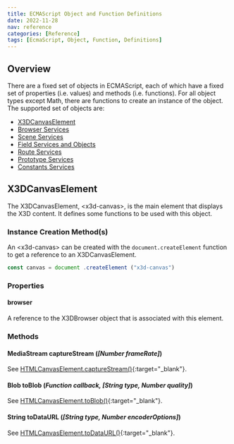 ```yaml
---
title: ECMAScript Object and Function Definitions
date: 2022-11-28
nav: reference
categories: [Reference]
tags: [EcmaScript, Object, Function, Definitions]
---
```

## Overview

There are a fixed set of objects in ECMAScript, each of which have a fixed set of properties (i.e. values) and methods (i.e. functions). For all object types except Math, there are functions to create an instance of the object. The supported set of objects are:

* [X3DCanvasElement](#x3dcanvaselement)
* [Browser Services](browser-services)
* [Scene Services](scene-services)
* [Field Services and Objects](field-services-and-objects)
* [Route Services](route-services)
* [Prototype Services](prototype-services)
* [Constants Services](constants-services)

## X3DCanvasElement

The X3DCanvasElement, \<x3d-canvas\>, is the main element that displays the X3D content. It defines some functions to be used with this object.

### Instance Creation Method\(s\)

An \<x3d-canvas\> can be created with the `document.createElement` function to get a reference to an X3DCanvasElement.

```js
const canvas = document .createElement ("x3d-canvas")
```

### Properties

#### **browser**

A reference to the X3DBrowser object that is associated with this element.

### Methods

#### MediaStream **captureStream** (*[Number frameRate]*)

See [HTMLCanvasElement.captureStream()](https://developer.mozilla.org/en-US/docs/Web/API/HTMLCanvasElement/captureStream){:target="_blank"}.

#### Blob **toBlob** (*Function callback, [String type, Number quality]*)

See [HTMLCanvasElement.toBlob()](https://developer.mozilla.org/en-US/docs/Web/API/HTMLCanvasElement/toBlob){:target="_blank"}.

#### String **toDataURL** (*[String type, Number encoderOptions]*)

See [HTMLCanvasElement.toDataURL()](https://developer.mozilla.org/en-US/docs/Web/API/HTMLCanvasElement/toDataURL){:target="_blank"}.

